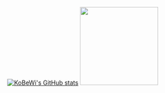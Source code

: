 [![KoBeWi's GitHub stats](https://github-readme-stats.vercel.app/api?username=KoBeWi&show_icons=true&theme=dark&custom_title=My%20GitHub%20stats)](https://github.com/anuraghazra/github-readme-stats)
<img height="180em" src="https://github-readme-stats.vercel.app/api/top-langs/?username=KoBeWi&theme=dark&layout=compact" />
